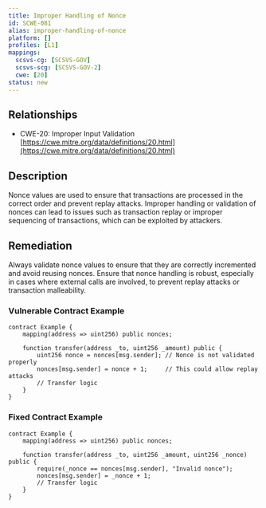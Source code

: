 ```yaml
---
title: Improper Handling of Nonce
id: SCWE-081
alias: improper-handling-of-nonce
platform: []
profiles: [L1]
mappings:
  scsvs-cg: [SCSVS-GOV]
  scsvs-scg: [SCSVS-GOV-2]
  cwe: [20]
status: new
---
```


## Relationships  
- CWE-20: Improper Input Validation  
  [https://cwe.mitre.org/data/definitions/20.html](https://cwe.mitre.org/data/definitions/20.html)  

## Description
Nonce values are used to ensure that transactions are processed in the correct order and prevent replay attacks. Improper handling or validation of nonces can lead to issues such as transaction replay or improper sequencing of transactions, which can be exploited by attackers.

## Remediation
Always validate nonce values to ensure that they are correctly incremented and avoid reusing nonces. Ensure that nonce handling is robust, especially in cases where external calls are involved, to prevent replay attacks or transaction malleability.

### Vulnerable Contract Example
```solidity
contract Example {
    mapping(address => uint256) public nonces;

    function transfer(address _to, uint256 _amount) public {
        uint256 nonce = nonces[msg.sender]; // Nonce is not validated properly
        nonces[msg.sender] = nonce + 1;     // This could allow replay attacks
        // Transfer logic
    }
}
```
### Fixed Contract Example
```solidity
contract Example {
    mapping(address => uint256) public nonces;

    function transfer(address _to, uint256 _amount, uint256 _nonce) public {
        require(_nonce == nonces[msg.sender], "Invalid nonce");
        nonces[msg.sender] = _nonce + 1;
        // Transfer logic
    }
}
```